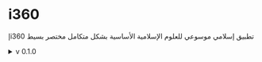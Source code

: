 # i360
إi360 تطبيق إسلامي موسوعي للعلوم الإسلامية الأساسية بشكل متكامل مختصر بسيط

<details>
<summary>v 0.1.0</summary>

| Header | Details |
|-----:|-----------|
|     Creation Date/Time | 10/05/2022|
|     Version | 0.1.0|
|     Version Code | 20220510|
|     AppGyver Runtime Version | 4.3.6|
|     Released OS | Web| 1|
|     Released Build# | 230085| 1|
|     Released | 02/07/2022|
|     Notes | **i360إ-OG (OG=Original)**|
|     | (before Magmaa meeting 2022/05/12)|
|     Changes | Creation: i360إ-OG (Original)|
|     | Add: _Quran_ button|
|     | Add: _Hadith_ button|
|     | Add: _Aqidah_ button|
|     | Add: _Fiqh_ button|
|     | Add: _Terminology_ button|
|     | Add: _IslamicThoughtComponentBooks_ button|
|     | Add: _Azkar_ button|
|     | Add: _PrayerTimes_ button|
|     | Add: _Mawareth_ button|
|     | Add: _DarAlIftaa_ button|
|     | Add: Logic for Android op.|
  
</details>
